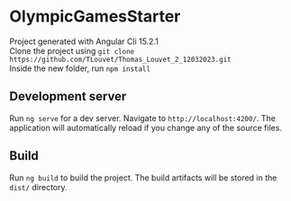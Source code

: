 # OlympicGamesStarter

Project generated with Angular Cli 15.2.1 <br/>
Clone the project using `git clone https://github.com/TLouvet/Thomas_Louvet_2_12032023.git` <br/>
Inside the new folder, run `npm install`

## Development server

Run `ng serve` for a dev server. Navigate to `http://localhost:4200/`. The application will automatically reload if you change any of the source files.

## Build

Run `ng build` to build the project. The build artifacts will be stored in the `dist/` directory.
